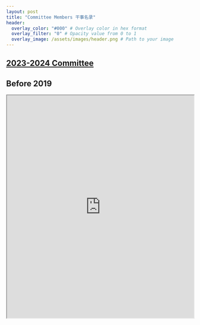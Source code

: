 ```yaml
---
layout: post
title: "Committee Members 干事名录"
header:
  overlay_color: "#000" # Overlay color in hex format
  overlay_filter: "0" # Opacity value from 0 to 1
  overlay_image: /assets/images/header.png # Path to your image
---
```


## [2023-2024 Committee](/assets/files/2023-2024_committee.pdf)

## Before 2019
<iframe src="https://docs.google.com/spreadsheets/d/e/2PACX-1vSq_KmJslqew7I6xP8C-WJX6DZleH9u6GByuwbEyfeEu3eQLpWurzHiGp2v3-JrshATCnn-wSti2lim/pubhtml?widget=true&amp;headers=false"
        width="100%" 
        height="600">
</iframe>